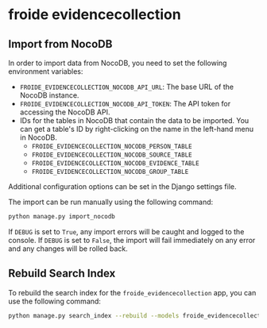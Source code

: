 # froide evidencecollection

## Import from NocoDB

In order to import data from NocoDB, you need to set the following environment variables:

- `FROIDE_EVIDENCECOLLECTION_NOCODB_API_URL`: The base URL of the NocoDB instance.
- `FROIDE_EVIDENCECOLLECTION_NOCODB_API_TOKEN`: The API token for accessing the NocoDB API.
- IDs for the tables in NocoDB that contain the data to be imported. You can get a table's ID by right-clicking on the name in the left-hand menu in NocoDB.
  - `FROIDE_EVIDENCECOLLECTION_NOCODB_PERSON_TABLE`
  - `FROIDE_EVIDENCECOLLECTION_NOCODB_SOURCE_TABLE`
  - `FROIDE_EVIDENCECOLLECTION_NOCODB_EVIDENCE_TABLE`
  - `FROIDE_EVIDENCECOLLECTION_NOCODB_GROUP_TABLE`

Additional configuration options can be set in the Django settings file.

The import can be run manually using the following command:

```bash
python manage.py import_nocodb
```

If `DEBUG` is set to `True`, any import errors will be caught and logged to the console. If `DEBUG` is set to `False`, the import will fail immediately on any error and any changes will be rolled back.

## Rebuild Search Index

To rebuild the search index for the `froide_evidencecollection` app, you can use the following command:

```bash
python manage.py search_index --rebuild --models froide_evidencecollection
```
